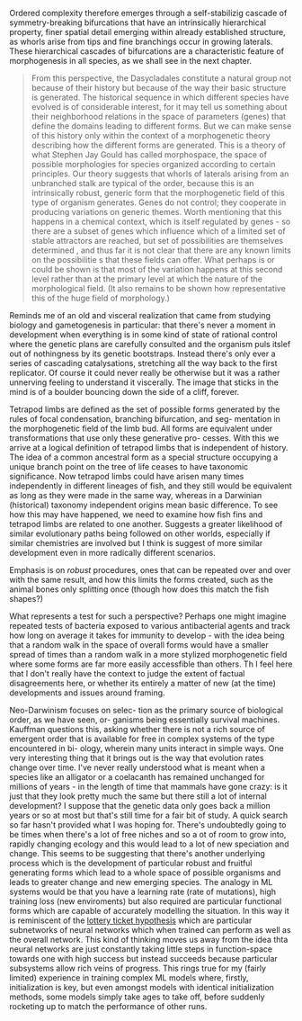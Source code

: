 Ordered complexity therefore emerges through a self-stabilizig cascade of symmetry-breaking bifurcations that have an intrinsically hierarchical property, finer spatial detail emerging within already established structure, as whorls arise from tips and fine branchings occur in growing laterals. These hierarchical cascades of bifurcations are a characteristic feature of morphogenesis in all species, as we shall see in the next chapter. 
>From this perspective, the Dasycladales constitute a natural group not because of their history but because of the way their basic structure is generated. The historical sequence in which different species have evolved is of considerable interest, for it may tell us something about their neighborhood relations in the space of parameters (genes) that define the domains leading to different forms. But we can make sense of this history only within the context of a morphogenetic theory describing how the different forms are generated. This is a theory of what Stephen Jay Gould has called morphospace, the space of possible morphologies for species organized according to certain principles. Our theory suggests that whorls of laterals arising from an unbranched stalk are typical of the order, because this is an intrinsically robust, generic form that the morphogenetic field of this type of organism generates.
Genes do not
control; they cooperate in producing variations on generic themes.
Worth mentioning that this happens in a chemical context, which is itself regulated by genes - so there are a subset of genes which influence which of a limited set of stable attractors are reached, but set of possibilities are themselves determined , and thus far it is not clear that there are any known limits on the possibilitie s that these fields can offer. What perhaps is or could be shown is that most of the variation happens at this second level rather than at the primary level at which the nature of the morphological field. (It also remains to be shown how representative this of the huge field of morphology.)

Reminds me of an old and visceral realization that came from studying biology and gametogenesis in particular: that there's never a moment in development when everything is in some kind of state of rational control where the genetic plans are carefully consulted and the organism puls itslef out of nothingness by its genetic bootstraps. Instead there's only ever a series of cascading catalysations, stretching all the way back to the first replicator. Of course it could never really be otherwise but it was a rather unnerving feeling to understand it viscerally. The image that sticks in the mind is of a boulder bouncing down the side of a cliff, forever.

Tetrapod limbs are defined as the set of possible forms generated by the rules of focal condensation, branching bifurcation, and seg- mentation in the morphogenetic field of the limb bud. All forms are equivalent under transformations that use only these generative pro- cesses. With this we arrive at a logical definition of tetrapod limbs that is independent of history. The idea of a common ancestral form as a special structure occupying a unique branch point on the tree of life ceases to have taxonomic significance. Now tetrapod limbs could have arisen many times independently in different lineages of fish, and they still would be equivalent as long as they were made in the same way, whereas in a Darwinian (historical) taxonomy independent origins mean basic difference. To see how this may have happened, we need to examine how fish fins and tetrapod limbs are related to one another. 
Suggests a greater likelihood of similar evolutionary paths being followed on other worlds, especially if similar chemistries are involved but I think is suggest of more similar development even in more radically different scenarios.

Emphasis is on *robust* procedures, ones that can be repeated over and over with the same result, and how this limits the forms created, such as the animal bones only splitting once (though how does this match the fish shapes?)

What represents a test for such a perspective? Perhaps one might imagine repeated tests of bacteria exposed to various antibacterial agents and track how long on average it takes for immunity to develop - with the idea being that a random walk in the space of overall forms would have a smaller spread of times than a random walk in a more stylized morphogenetic field where some forms are far more easily accessfible than others. Th
I feel here that I don't really have the context to judge the extent of factual disagreements here, or whether its entirely a matter of new (at the time) developments and issues around framing.


Neo-Darwinism focuses on selec- tion as the primary source of biological order, as we have seen, or- ganisms being essentially survival machines. Kauffman questions this, asking whether there is not a rich source of emergent order that is available for free in complex systems of the type encountered in bi- ology, wherein many units interact in simple ways. 
One very interesting thing that it brings out is the way that evolution rates change over time. I've never really understood what is meant when a species like an alligator or a coelacanth has remained unchanged for millions of years - in the length of time that mammals have gone crazy: is it just that they look pretty much the same but there still a lot of internal development? I suppose that the genetic data only goes back a million years or so at most but that's still time for a fair bit of study. A quick search so far hasn't provided what I was hoping for.
There's undoubtedly going to be times when there's a lot of free niches and so a ot of room to grow into, rapidly changing ecology and this would lead to a lot of new speciation and change. This seems to be suggesting that there's another underlying process which is the development of particular robust and fruitful generating forms which lead to a whole space of possible organisms and leads to greater change and new emerging species.
The analogy in ML systems would be that you have a learning rate (rate of mutations), high training loss (new enviroments) but also required are particular functional forms which are capable of accurately modelling the situation. In this way it is reminiscent of the [lottery ticket hypothesis](https://arxiv.org/abs/1803.03635) which are particular subnetworks of neural networks which when trained can perform as well as the overall network. This kind of thinking moves us away from the idea thta neural networks are just constantly taking little steps in function-space towards one with high success but instead succeeds because particular subsystems allow rich veins of progress. This rings true for my (fairly limited) experience in training complex ML models where, firstly, initialization is key, but even amongst models with identical initialization methods, some models simply take ages to take off, before suddenly rocketing up to match the performance of other runs.
